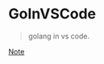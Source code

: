 # GoInVSCode

> golang in vs code.

[Note](https://github.com/Peefy/GoInVSCode/blob/master/doc/Note.md)
